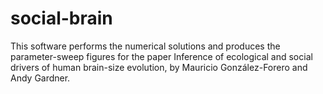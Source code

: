 # social-brain
This software performs the numerical solutions and produces the parameter-sweep figures for the paper Inference of ecological and social drivers of human brain-size evolution, by Mauricio González-Forero and Andy Gardner.
